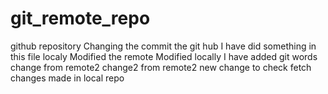 # git_remote_repo
github repository 
Changing the commit the git hub
I have did something in this file localy 
Modified the remote 
Modified locally 
I have added git words
change from remote2
change2 from remote2
new change to check fetch
changes made in local repo
